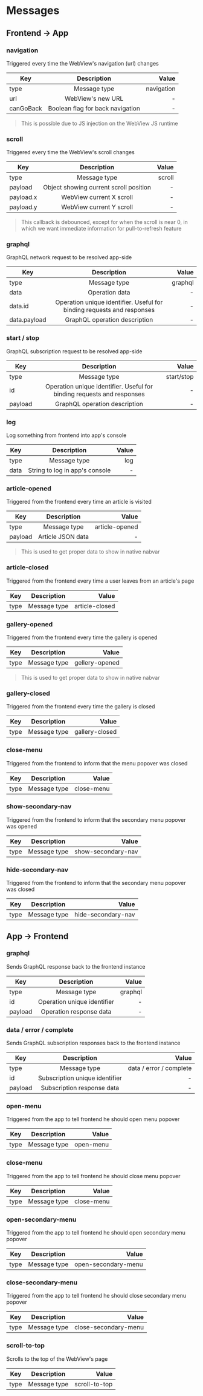 # Messages

## Frontend -> App

### navigation

Triggered every time the WebView's navigation (url) changes

| Key        | Description           | Value  |
| ------------- |:-------------:| -----:|
| type      | Message type | navigation |
| url      | WebView's new URL | - |
| canGoBack | Boolean flag for back navigation | - |

> This is possible due to JS injection on the WebView JS runtime

### scroll

Triggered every time the WebView's scroll changes

| Key        | Description           | Value  |
| ------------- |:-------------:| -----:|
| type      | Message type | scroll |
| payload      | Object showing current scroll position | - |
| payload.x      | WebView current X scroll | - |
| payload.y      | WebView current Y scroll | - |

> This callback is debounced, except for when the scroll is near 0, in which we want immediate information for pull-to-refresh feature

### graphql

GraphQL network request to be resolved app-side

| Key        | Description           | Value  |
| ------------- |:-------------:| -----:|
| type      | Message type | graphql |
| data      | Operation data | - |
| data.id      | Operation unique identifier. Useful for binding requests and responses | - |
| data.payload      | GraphQL operation description | - |

### start / stop

GraphQL subscription request to be resolved app-side

| Key        | Description           | Value  |
| ------------- |:-------------:| -----:|
| type      | Message type | start/stop |
| id      | Operation unique identifier. Useful for binding requests and responses | - |
| payload      | GraphQL operation description | - |

### log

Log something from frontend into app's console

| Key        | Description           | Value  |
| ------------- |:-------------:| -----:|
| type      | Message type | log |
| data      | String to log in app's console | - |

### article-opened

Triggered from the frontend every time an article is visited

| Key        | Description           | Value  |
| ------------- |:-------------:| -----:|
| type      | Message type | article-opened |
| payload      | Article JSON data | - |

> This is used to get proper data to show in native nabvar

### article-closed

Triggered from the frontend every time a user leaves from an article's page

| Key        | Description           | Value  |
| ------------- |:-------------:| -----:|
| type      | Message type | article-closed |


### gallery-opened

Triggered from the frontend every time the gallery is opened

| Key        | Description           | Value  |
| ------------- |:-------------:| -----:|
| type      | Message type | gellery-opened |

> This is used to get proper data to show in native nabvar

### gallery-closed

Triggered from the frontend every time the gallery is closed

| Key        | Description           | Value  |
| ------------- |:-------------:| -----:|
| type      | Message type | gallery-closed |

### close-menu

Triggered from the frontend to inform that the menu popover was closed

| Key        | Description           | Value  |
| ------------- |:-------------:| -----:|
| type      | Message type | close-menu |

### show-secondary-nav

Triggered from the frontend to inform that the secondary menu popover was opened

| Key        | Description           | Value  |
| ------------- |:-------------:| -----:|
| type      | Message type | show-secondary-nav |

### hide-secondary-nav

Triggered from the frontend to inform that the secondary menu popover was closed

| Key        | Description           | Value  |
| ------------- |:-------------:| -----:|
| type      | Message type | hide-secondary-nav |

##  App -> Frontend

### graphql

Sends GraphQL response back to the frontend instance

| Key        | Description           | Value  |
| ------------- |:-------------:| -----:|
| type      | Message type | graphql |
| id      | Operation unique identifier | - |
| payload      | Operation response data | - |

### data / error / complete

Sends GraphQL subscription responses back to the frontend instance

| Key        | Description           | Value  |
| ------------- |:-------------:| -----:|
| type      | Message type | data / error / complete |
| id      | Subscription unique identifier | - |
| payload      | Subscription response data | - |

### open-menu

Triggered from the app to tell frontend he should open menu popover

| Key        | Description           | Value  |
| ------------- |:-------------:| -----:|
| type      | Message type | open-menu |

### close-menu

Triggered from the app to tell frontend he should close menu popover

| Key        | Description           | Value  |
| ------------- |:-------------:| -----:|
| type      | Message type | close-menu |

### open-secondary-menu

Triggered from the app to tell frontend he should open secondary menu popover

| Key        | Description           | Value  |
| ------------- |:-------------:| -----:|
| type      | Message type | open-secondary-menu |

### close-secondary-menu

Triggered from the app to tell frontend he should close secondary menu popover

| Key        | Description           | Value  |
| ------------- |:-------------:| -----:|
| type      | Message type | close-secondary-menu |

### scroll-to-top

Scrolls to the top of the WebView's page

| Key        | Description           | Value  |
| ------------- |:-------------:| -----:|
| type      | Message type | scroll-to-top |
